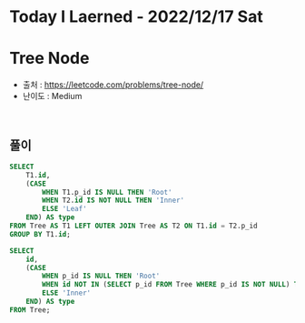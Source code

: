 # Today I Laerned - 2022/12/17 Sat

# Tree Node
- 출처 : https://leetcode.com/problems/tree-node/
- 난이도 : Medium
<br>

## 풀이
```sql
SELECT
    T1.id,
    (CASE
        WHEN T1.p_id IS NULL THEN 'Root'
        WHEN T2.id IS NOT NULL THEN 'Inner'
        ELSE 'Leaf'
    END) AS type
FROM Tree AS T1 LEFT OUTER JOIN Tree AS T2 ON T1.id = T2.p_id
GROUP BY T1.id;
```
```sql
SELECT
    id,
    (CASE
        WHEN p_id IS NULL THEN 'Root'
        WHEN id NOT IN (SELECT p_id FROM Tree WHERE p_id IS NOT NULL) THEN 'Leaf'
        ELSE 'Inner'
    END) AS type
FROM Tree;
```
